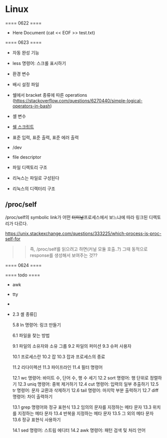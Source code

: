 # Linux

==== 0622 ====

- Here Document (cat << EOF >> test.txt)

==== 0623 ====

- 자동 완성 기능
- less 명령어: 스크롤 표시하기
- 환경 변수
- 배시 설정 파일
- 쉘에서 bracket 종류에 따른 operations (https://stackoverflow.com/questions/6270440/simple-logical-operators-in-bash)
- 셸 변수
- [쉘 스크립트](https://inpa.tistory.com/entry/LINUX-%EC%89%98-%ED%94%84%EB%A1%9C%EA%B7%B8%EB%9E%98%EB%B0%8D-%ED%95%B5%EC%8B%AC-%EB%AC%B8%EB%B2%95-%EC%B4%9D%EC%A0%95%EB%A6%AC)
- 표준 입력, 표준 출력, 표준 에러 출력
- /dev
- file descriptor

- 파일 디렉토리 구조
- 리눅스는 파일로 구성된다
- 리눅스의 디렉터리 구조

## /proc/self

/proc/self의 symbolic link가 어떤 ~~터미널~~프로세스에서 보느냐에 따라 링크된 디렉토리가 다르다.

https://unix.stackexchange.com/questions/333225/which-process-is-proc-self-for

> > 즉, /proc/self를 읽으려고 하면(커널 모듈 호출..?) 그때 동적으로 response를 생성해서 보여주는 것??

==== 0624 ====

==== todo ====

- awk
- tty
-

- 2.3 셸 종류[]

  5.8 ln 명령어: 링크 만들기

  6.1 파일을 찾는 방법

  9.1 파일의 소유자와 소유 그룹
  9.2 파일의 퍼미션
  9.3 슈퍼 사용자

  10.1 프로세스란
  10.2 잡
  10.3 잡과 프로세스의 종료

  11.2 리다이렉션
  11.3 파이프라인
  11.4 필터 명령어

  12.1 wc 명령어: 바이트 수, 단어 수, 행 수 세기
  12.2 sort 명령어: 행 단위로 정렬하기
  12.3 uniq 명령어: 중복 제거하기
  12.4 cut 명령어: 입력의 일부 추출하기
  12.5 tr 명령어: 문자 교환과 삭제하기
  12.6 tail 명령어: 마지막 부분 출력하기
  12.7 diff 명령어: 차이 출력하기

  13.1 grep 명령어와 정규 표현식
  13.2 임의의 문자를 지정하는 메타 문자
  13.3 위치를 지정하는 메타 문자
  13.4 반복을 지정하는 메타 문자
  13.5 그 외의 메타 문자
  13.6 정규 표현식 사용하기

  14.1 sed 명령어: 스트림 에디터
  14.2 awk 명령어: 패턴 검색 및 처리 언어
